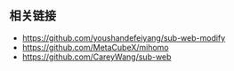 ## 相关链接

- https://github.com/youshandefeiyang/sub-web-modify
- https://github.com/MetaCubeX/mihomo
- https://github.com/CareyWang/sub-web
